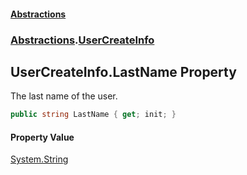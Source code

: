 #### [Abstractions](../../index.md 'index')
### [Abstractions](../index.md 'Abstractions').[UserCreateInfo](index.md 'Abstractions\.UserCreateInfo')

## UserCreateInfo\.LastName Property

The last name of the user\.

```csharp
public string LastName { get; init; }
```

#### Property Value
[System\.String](https://learn.microsoft.com/en-us/dotnet/api/system.string 'System\.String')